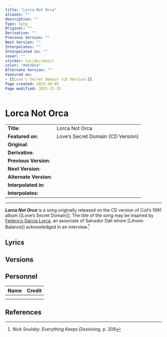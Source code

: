 ```yaml
---
title: "Lorca Not Orca"
aliases: ""
description: ""
Type: Song
Original: ""
Derivative: ""
Previous Version: ""
Next Version: ""
Interpolates: ""
Interpolated in: ""
cover: ""
sticker: lucide//music
color: "#eb3b5a"
Alternate Version: ""
Featured on:
- [[Love’s Secret Domain (CD Version)]]
Page created: 2023-10-05
Page modified: 2023-12-25
---
```


# Lorca Not Orca

|  |  |
| --- | --- |
| __Title__: | Lorca Not Orca |
| __Featured on__: | Love’s Secret Domain (CD Version) |
| __Original__: |  |
| __Derivative__: |  |
| __Previous Version__: |  |
| __Next Version__: |  |
| __Alternate Version:__ |  |
| __Interpolated in:__ |  |
| __Interpolates:__ |  |

---

*__Lorca Not Orca__* is a song originally released on the CD version of Coil’s 1991 album [[Love’s Secret Domain]]. The title of the song may be inspired by [Federico Garcia Lorca](https://en.wikipedia.org/wiki/Federico_Garc%C3%ADa_Lorca), an associate of Salvador Dali whom [[Jhonn Balance]] acknowledged in an interview.[^1]

## Lyrics

## Versions

## Personnel

|Name|Credit|
|---|---|
|||
|||

## References

[^1]: Nick Soulsby: *Everything Keeps Dissolving*, p. 206
